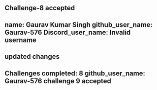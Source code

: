 Challenge-8 accepted 
---
name: Gaurav Kumar Singh
github_user_name: Gaurav-576
Discord_user_name: Invalid username
---
updated changes
---
Challenges completed: 8
github_user_name: Gaurav-576
challenge 9 accepted
---